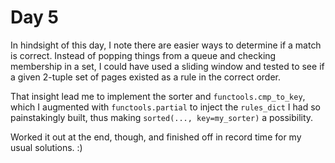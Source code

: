 # Day 5

In hindsight of this day, I note there are easier ways to determine if a match is correct.
Instead of popping things from a queue and checking membership in a set,
I could have used a sliding window and tested to see if a given 2-tuple set of pages
existed as a rule in the correct order.

That insight lead me to implement the sorter and `functools.cmp_to_key`,
which I augmented with `functools.partial` to inject the `rules_dict` I had so painstakingly built,
thus making `sorted(..., key=my_sorter)` a possibility.

Worked it out at the end, though, and finished off in record time for my usual solutions. :)
